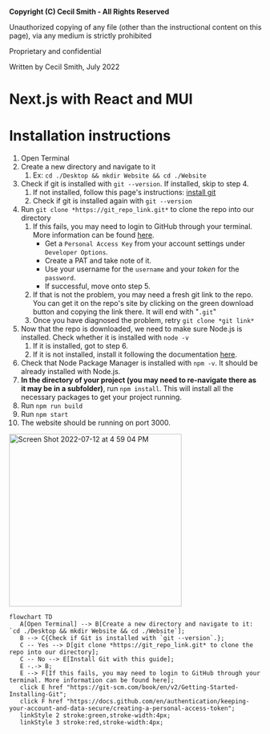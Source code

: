 **Copyright (C) Cecil Smith - All Rights Reserved**

Unauthorized copying of any file (other than the instructional content on this page), via any medium is strictly prohibited

Proprietary and confidential

Written by Cecil Smith, July 2022


# Next.js with React and MUI

# Installation instructions

1. Open Terminal
2. Create a new directory and navigate to it
   1. Ex: `cd ./Desktop && mkdir Website && cd ./Website`
3. Check if git is installed with `git --version`. If installed, skip to step 4.
   1. If not installed, follow this page's instructions: [install git](https://git-scm.com/book/en/v2/Getting-Started-Installing-Git)
   2. Check if git is installed again with `git --version`
4. Run `git clone *https://git_repo_link.git*` to clone the repo into our directory
   1. If this fails, you may need to login to GitHub through your terminal. More information can be found [here](https://docs.github.com/en/authentication/keeping-your-account-and-data-secure/creating-a-personal-access-token). 
      * Get a `Personal Access Key` from your account settings under `Developer Options`.
      * Create a PAT and take note of it.
      * Use your username for the `username` and your *token* for the `password`.
      * If successful, move onto step 5.
   2. If that is not the problem, you may need a fresh git link to the repo. You can get it on the repo's site by clicking on the green download button and copying the link there. It will end with "`.git`"
   3. Once you have diagnosed the problem, retry `git clone *git link*`
5. Now that the repo is downloaded, we need to make sure Node.js is installed. Check whether it is installed with `node -v`
   1. If it is installed, got to step 6.
   2. If it is not installed, install it following the documentation [here](https://nodejs.dev/learn/how-to-install-nodejs).
6. Check that Node Package Manager is installed with `npm -v`. It should be already installed with Node.js.
7. **In the directory of your project (you may need to re-navigate there as it may be in a subfolder)**, run `npm install`. This will install all the necessary packages to get your project running.
8. Run `npm run build`
9. Run `npm start`
10. The website should be running on port 3000.

<img width="344" alt="Screen Shot 2022-07-12 at 4 59 04 PM" src="https://user-images.githubusercontent.com/19243227/178602756-e57f617c-3691-4624-ae04-57106fcd3550.png">

```mermaid
flowchart TD
   A[Open Terminal] --> B[Create a new directory and navigate to it: `cd ./Desktop && mkdir Website && cd ./Website`];
   B --> C{Check if Git is installed with `git --version`.};
   C -- Yes --> D[git clone *https://git_repo_link.git* to clone the repo into our directory];
   C -- No --> E[Install Git with this guide];
   E -.-> B;
   E --> F[If this fails, you may need to login to GitHub through your terminal. More information can be found here];
   click E href "https://git-scm.com/book/en/v2/Getting-Started-Installing-Git";
   click F href "https://docs.github.com/en/authentication/keeping-your-account-and-data-secure/creating-a-personal-access-token";
   linkStyle 2 stroke:green,stroke-width:4px;
   linkStyle 3 stroke:red,stroke-width:4px;
```
